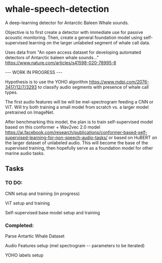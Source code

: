 # whale-speech-detection

A deep-learning detector for Antarctic Baleen Whale sounds.

Objective is to first create a detector with immediate use for passive acoustic monitoring. Then, create a general foundation model using self-supervised learning on the larger unlabeled segment of whale call data.

Uses data from "An open access dataset for developing automated detectors of Antarctic baleen whale sounds..." https://www.nature.com/articles/s41598-020-78995-8

--- WORK IN PROGRESS ---

Hypothesis is to use the YOHO algorithm https://www.mdpi.com/2076-3417/12/7/3293 to classify audio segments with presence of whale call types.

The first audio features will be will be mel-spectrogram feeding a CNN or ViT. Will try both training a small model from scratch vs.
a larger model pretrained on ImageNet.

After benchmarking this model, the plan is to train self-supervised model based on this conformer + Wav2vec 2.0 model https://ai.facebook.com/research/publications/conformer-based-self-supervised-learning-for-non-speech-audio-tasks/ or based on HuBERT on the larger dataset of unlabeled audio.
This will become the base of the supervised training, then hopefully serve as a foundation model for other marine audio tasks.

## Tasks

### TO DO:
CNN setup and training (in progress)

ViT setup and training

Self-supervised base model setup and training

### Completed:
Parse Antartic Whale Dataset

Audio Features setup (mel spectrogram -- parameters to be iterated)

YOHO labels setup
